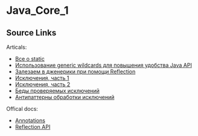 # Java_Core_1

## Source Links

Articals:

* <a href="https://www.journaldev.com/1365/static-keyword-in-java">Все о static</a>
* <a href="https://habrahabr.ru/post/207360/">Использование generic wildcards для повышения удобства Java API</a>
* <a href="https://habrahabr.ru/post/66593/">Залезаем в дженерики при помощи Reflection</a>
* <a href="https://habrahabr.ru/company/golovachcourses/blog/223821/">Исключения, часть 1</a>
* <a href="https://habrahabr.ru/company/golovachcourses/blog/225585/">Исключения, часть 2</a>
* <a href="https://habrahabr.ru/post/268683/">Беды проверяемых исключений</a>
* <a href="https://habrahabr.ru/post/337536/">Антипаттерны обработки исключений</a>

Offical docs:

* <a href="https://docs.oracle.com/javase/tutorial/java/annotations/">Annotations</a>
* <a href="https://docs.oracle.com/javase/tutorial/reflect/">Reflection API</a>